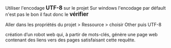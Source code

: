 Utiliser l'encodage <strong style="font-size: 1.2em">UTF-8</strong> sur le projet
Sur windows l'encodage par défault n'est pas le bon il faut donc le <strong style="font-size: 1.2em">vérifier</strong>

Aller dans les propriétés du projet > Ressource > choisir Other puis UTF-8

création d’un robot web qui, à partir de mots-clés, génère une page web contenant des liens vers des pages satisfaisant cette requête.
